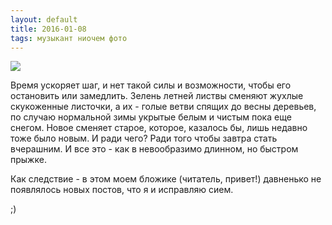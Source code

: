 ```yaml
---
layout: default
title: 2016-01-08
tags: музыкант ниочем фото
---
```


![](https://farm2.staticflickr.com/1697/24138624712_989d724426_b.jpg)

Время ускоряет шаг, и нет такой силы и возможности, чтобы его остановить или замедлить. Зелень летней листвы сменяют жухлые скукоженные листочки, а их - голые ветви спящих до весны деревьев, по случаю нормальной зимы укрытые белым и чистым пока еще снегом. Новое сменяет старое, которое, казалось бы, лишь недавно тоже было новым. И ради чего? Ради того чтобы завтра стать вчерашним. И все это - как в невообразимо длинном, но быстром прыжке.

Как следствие - в этом моем бложике (читатель, привет!) давненько не появлялось новых постов, что я и исправляю сием.

;)